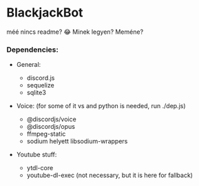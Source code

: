 # BlackjackBot

méé nincs readme? 😂
Minek legyen?
Meméne?

### Dependencies:
- General:
    - discord.js
    - sequelize
    - sqlite3
- Voice: (for some of it vs and python is needed, run ./dep.js)
    - @discordjs/voice
    - @discordjs/opus
    - ffmpeg-static
    - sodium helyett libsodium-wrappers

- Youtube stuff:
    - ytdl-core
    - youtube-dl-exec (not necessary, but it is here for fallback)